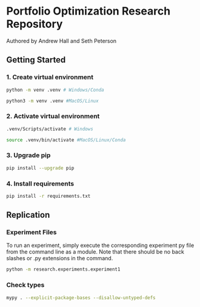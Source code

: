 # Portfolio Optimization Research Repository
Authored by Andrew Hall and Seth Peterson

## Getting Started

### 1. Create virtual environment
```bash
python -m venv .venv # Windows/Conda

python3 -m venv .venv #MacOS/Linux
```

### 2. Activate virtual environment
```bash
.venv/Scripts/activate # Windows

source .venv/bin/activate #MacOS/Linux/Conda
```

### 3. Upgrade pip
```bash
pip install --upgrade pip
```

### 4. Install requirements
```bash
pip install -r requirements.txt
```

## Replication

### Experiment Files
To run an experiment, simply execute the corresponding experiment py file from the command line as a module. Note that there should be no back slashes or .py extensions in the command.

```bash
python -m research.experiments.experiment1
```

### Check types
```bash
mypy . --explicit-package-bases --disallow-untyped-defs
```
